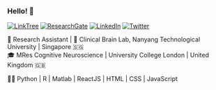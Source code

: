 ### Hello! 👋

[![LinkTree](https://img.shields.io/badge/-LinkTree-green.svg?style=flat-square&labelColor=FFFFFF&logo=linktree&logoColor=39df9b&colorB=616161)](https://linktr.ee/WilsonLimPH)
[![ResearchGate](https://img.shields.io/badge/-ResearchGate-green.svg?style=flat-square&logo=researchgate&logoColor=white&colorB=616161&labelColor=00CCBB)](https://www.researchgate.net/profile/Wilson-Lim-12)
[![LinkedIn](https://img.shields.io/badge/-LinkedIn-green.svg?style=flat-square&labelColor=FFFFFF&logo=linkedin&logoColor=0965c2&colorB=616161)](https://www.linkedin.com/in/wilsonlimph/)
[![Twitter](https://img.shields.io/twitter/follow/WilsonLimPH?label=%20%40WilsonLim&style=flat-square&labelColor=2196F3&logo=twitter&logoColor=white&colorB=0D47A1)](https://twitter.com/WilsonLimPH)

💼 Research Assistant | 🧠 Clinical Brain Lab, Nanyang Technological University | Singapore 🇸🇬 \
🎓 MRes Cognitive Neuroscience | University College London | United Kingdom 🇬🇧 

👨‍💻 Python | R | Matlab | ReactJS | HTML | CSS | JavaScript

